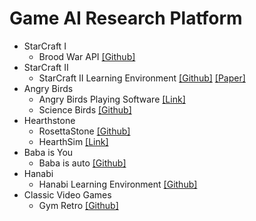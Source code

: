 # Game AI Research Platform 

- StarCraft I 
  - Brood War API [[Github]](https://github.com/bwapi/bwapi) 
- StarCraft II 
  - StarCraft II Learning Environment [[Github]](https://github.com/deepmind/pysc2) [[Paper]](https://arxiv.org/pdf/1708.04782.pdf) 
- Angry Birds 
  - Angry Birds Playing Software [[Link]](http://aibirds.org/basic-game-playing-software.html)
  - Science Birds [[Github]](https://github.com/lucasnfe/science-birds) 
- Hearthstone 
  - RosettaStone [[Github]](https://github.com/utilForever/RosettaStone) 
  - HearthSim [[Link]](https://hearthsim.info/) 
- Baba is You
  - Baba is auto [[Github]](https://github.com/utilForever/baba-is-auto) 
- Hanabi 
  - Hanabi Learning Environment [[Github]](https://github.com/deepmind/hanabi-learning-environment) 
- Classic Video Games
  - Gym Retro [[Github]](https://github.com/openai/retro) 

